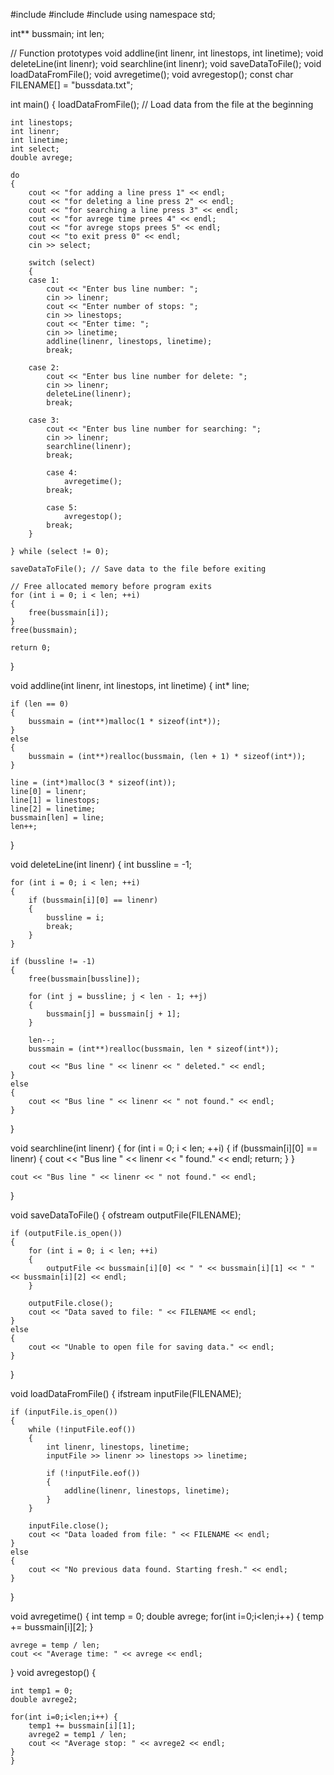 #include <iostream>
#include <fstream>
#include <cstdlib>
using namespace std;

int** bussmain;
int len;

// Function prototypes
void addline(int linenr, int linestops, int linetime);
void deleteLine(int linenr);
void searchline(int linenr);
void saveDataToFile();
void loadDataFromFile();
void avregetime();
void avregestop();
const char FILENAME[] = "bussdata.txt";

int main()
{
    loadDataFromFile(); // Load data from the file at the beginning

    int linestops;
    int linenr;
    int linetime;
    int select;
    double avrege;

    do
    {
        cout << "for adding a line press 1" << endl;
        cout << "for deleting a line press 2" << endl;
        cout << "for searching a line press 3" << endl;
        cout << "for avrege time prees 4" << endl;
        cout << "for avrege stops prees 5" << endl;
        cout << "to exit press 0" << endl;
        cin >> select;

        switch (select)
        {
        case 1:
            cout << "Enter bus line number: ";
            cin >> linenr;
            cout << "Enter number of stops: ";
            cin >> linestops;
            cout << "Enter time: ";
            cin >> linetime;
            addline(linenr, linestops, linetime);
            break;

        case 2:
            cout << "Enter bus line number for delete: ";
            cin >> linenr;
            deleteLine(linenr);
            break;

        case 3:
            cout << "Enter bus line number for searching: ";
            cin >> linenr;
            searchline(linenr);
            break;

            case 4:
                avregetime();
            break;

            case 5:
                avregestop();
            break;
        }

    } while (select != 0);

    saveDataToFile(); // Save data to the file before exiting

    // Free allocated memory before program exits
    for (int i = 0; i < len; ++i)
    {
        free(bussmain[i]);
    }
    free(bussmain);

    return 0;
}

void addline(int linenr, int linestops, int linetime)
{
    int* line;

    if (len == 0)
    {
        bussmain = (int**)malloc(1 * sizeof(int*));
    }
    else
    {
        bussmain = (int**)realloc(bussmain, (len + 1) * sizeof(int*));
    }

    line = (int*)malloc(3 * sizeof(int));
    line[0] = linenr;
    line[1] = linestops;
    line[2] = linetime;
    bussmain[len] = line;
    len++;
}

void deleteLine(int linenr)
{
    int bussline = -1;

    for (int i = 0; i < len; ++i)
    {
        if (bussmain[i][0] == linenr)
        {
            bussline = i;
            break;
        }
    }

    if (bussline != -1)
    {
        free(bussmain[bussline]);

        for (int j = bussline; j < len - 1; ++j)
        {
            bussmain[j] = bussmain[j + 1];
        }

        len--;
        bussmain = (int**)realloc(bussmain, len * sizeof(int*));

        cout << "Bus line " << linenr << " deleted." << endl;
    }
    else
    {
        cout << "Bus line " << linenr << " not found." << endl;
    }
}

void searchline(int linenr)
{
    for (int i = 0; i < len; ++i)
    {
        if (bussmain[i][0] == linenr)
        {
            cout << "Bus line " << linenr << " found." << endl;
            return;
        }
    }

    cout << "Bus line " << linenr << " not found." << endl;
}

void saveDataToFile()
{
    ofstream outputFile(FILENAME);

    if (outputFile.is_open())
    {
        for (int i = 0; i < len; ++i)
        {
            outputFile << bussmain[i][0] << " " << bussmain[i][1] << " " << bussmain[i][2] << endl;
        }

        outputFile.close();
        cout << "Data saved to file: " << FILENAME << endl;
    }
    else
    {
        cout << "Unable to open file for saving data." << endl;
    }
}

void loadDataFromFile()
{
    ifstream inputFile(FILENAME);

    if (inputFile.is_open())
    {
        while (!inputFile.eof())
        {
            int linenr, linestops, linetime;
            inputFile >> linenr >> linestops >> linetime;

            if (!inputFile.eof())
            {
                addline(linenr, linestops, linetime);
            }
        }

        inputFile.close();
        cout << "Data loaded from file: " << FILENAME << endl;
    }
    else
    {
        cout << "No previous data found. Starting fresh." << endl;
    }
}

void avregetime()
{
    int temp = 0;
    double avrege;
    for(int i=0;i<len;i++) {
        temp += bussmain[i][2];
    }

    avrege = temp / len;
    cout << "Average time: " << avrege << endl;
}
void avregestop() {

    int temp1 = 0;
    double avrege2;

    for(int i=0;i<len;i++) {
        temp1 += bussmain[i][1];
        avrege2 = temp1 / len;
        cout << "Average stop: " << avrege2 << endl;
    }
    }
